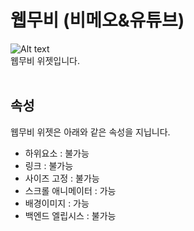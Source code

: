 # 웹무비 (비메오&유튜브)
![Alt text](/img/property-webmovie.png)<br />
웹무비 위젯입니다.<br /><br />


## 속성
웹무비 위젯은 아래와 같은 속성을 지닙니다.

* 하위요소 : 불가능
* 링크 : 불가능
* 사이즈 고정 : 불가능
* 스크롤 애니메이터 : 가능
* 배경이미지 : 가능
* 백엔드 엘립시스 : 불가능
<br />

